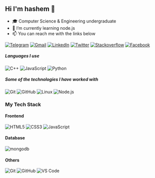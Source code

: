## Hi I'm hashem :bust_in_silhouette:


- 🎓 Computer Science & Engineering undergraduate
- 🌱 I’m currently learning node.js
- :mailbox: You can reach me with the links below

[![Telegram](https://img.shields.io/badge/-TELEGRAM-2CA5E0?style=for-the-badge&logo=telegram&logoColor=white)](https://t.me/iamhashemtarek)
[![Gmail](https://img.shields.io/badge/-GMAIL-D14836?style=for-the-badge&logo=gmail&logoColor=white)](mailto:hashemtarek2012@gmail.com)
[![LinkedIn](https://img.shields.io/badge/-LINKEDIN-0077B5?style=for-the-badge&logo=linkedin&logoColor=white)](https://www.linkedin.com/in/iamhashemtarek/)
[![Twitter](https://img.shields.io/badge/-TWITTER-1FA1F1?style=for-the-badge&logo=twitter&logoColor=white)](https://www.twitter.com/iamhashemtarek)
[![Stackoverflow](https://img.shields.io/badge/-STACKOVERFLOW-orange?style=for-the-badge&logo=stackoverflow&logoColor=white)](https://stackoverflow.com/users/13945871/hashem-tarek) [![Facebook](https://img.shields.io/badge/-FACEBOOK-%231877F2.svg?style=for-the-badge&logo=facebook&logoColor=white)](https://www.facebook.com/ha4emtarek/)

##### Languages I use

![C++](https://img.shields.io/badge/-C++-000000?style=flat&logo=c%2B%2B)
![JavaScript](https://img.shields.io/badge/-JavaScript-000000?style=flat&logo=javascript)
![Python](https://img.shields.io/badge/-Python-000000?style=flat&logo=python)

##### Some of the technologies I have worked with

![Git](https://img.shields.io/badge/-Git-222222?style=flat&logo=git&logoColor=F05032)
![GitHub](https://img.shields.io/badge/-GitHub-222222?style=flat&logo=github&logoColor=181717)
![Linux](https://img.shields.io/badge/-Linux-222222?style=flat&logo=linux&logoColor=FCC624)
![Node.js](https://img.shields.io/badge/-Node.js-222222?style=flat&logo=node.js&logoColor=339933)

### My Tech Stack


#### Frontend
![HTML5](https://img.shields.io/badge/-HTML5-%23E44D27?style=flat-square&logo=html5&logoColor=ffffff)
![CSS3](https://img.shields.io/badge/-CSS3-%231572B6?style=flat-square&logo=css3)
![JavaScript](https://img.shields.io/badge/-JavaScript-%23F7DF1C?style=flat-square&logo=javascript&logoColor=000000&labelColor=%23F7DF1C&color=%23FFCE5A)

#### Database
![mongodb](https://img.shields.io/badge/MongoDB-4EA94B?style=for-the-badge&logo=mongodb&logoColor=white)

#### Others
![Git](https://img.shields.io/badge/-Git-%23F05032?style=flat-square&logo=git&logoColor=%23ffffff)
![GitHub](https://img.shields.io/badge/-GitHub-181717?style=flat-square&logo=github)
![VS Code](http://img.shields.io/badge/-VS%20Code-007ACC?style=flat-square&logo=visual-studio-code&logoColor=ffffff)
